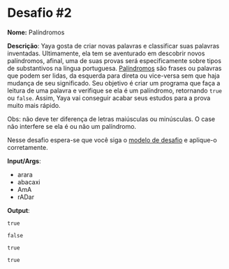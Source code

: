 # Desafio #2

**Nome:** Palíndromos

**Descrição**: Yaya gosta de criar novas palavras e classificar suas palavras inventadas. Ultimamente, ela tem se aventurado em descobrir novos palíndromos, afinal, uma de suas provas será especificamente sobre tipos de substantivos na língua portuguesa. [Palíndromos](https://www.normaculta.com.br/palindromo-exemplos-de-palavras-e-frases) são frases ou palavras que podem ser lidas, da esquerda para direta ou vice-versa sem que haja mudança de seu significado. Seu objetivo é criar um programa que faça a leitura de uma palavra e verifique se ela é um palíndromo, retornando `true` ou `false`. Assim, Yaya vai conseguir acabar seus estudos para a prova muito mais rápido.

Obs: não deve ter diferença de letras maiúsculas ou minúsculas. O case não interfere se ela é ou não um palíndromo.

Nesse desafio espera-se que você siga o [modelo de desafio](../README.org) e aplique-o corretamente. 

**Input/Args**: 
- arara
- abacaxi
- AmA
- rADar

**Output**:

```
true
```

```
false
```

```
true
```

```
true
```